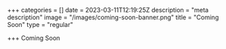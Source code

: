 +++
categories = []
date = 2023-03-11T12:19:25Z
description = "meta description"
image = "/images/coming-soon-banner.png"
title = "Coming Soon"
type = "regular"

+++
Coming Soon